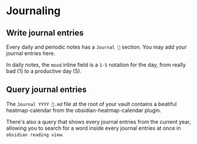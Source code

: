 # Journaling

## Write journal entries
Every daily and periodic notes has a `Journal 📓` section. You may add your
journal entries here.

In daily notes, the `mood` inline field is a `1-5` notation for the day, from
really bad (1) to a productive day (5).

## Query journal entries
The `Journal YYYY 📓.md` file at the root of your vault contains a beatiful
heatmap-calendar from the obsidian-heatmap-calendar plugin.

There's also a query that shows every journal entries from the current year,
allowing you to search for a word inside every journal entries at once in
`obsidian reading view`.
